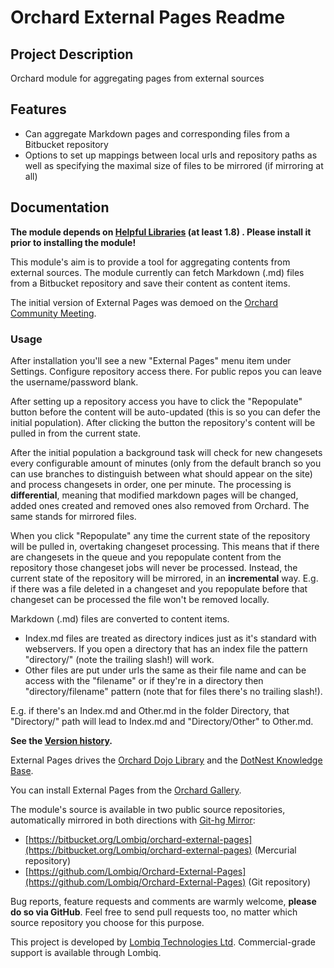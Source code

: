 # Orchard External Pages Readme



## Project Description

Orchard module for aggregating pages from external sources


## Features

- Can aggregate Markdown pages and corresponding files from a Bitbucket repository
- Options to set up mappings between local urls and repository paths as well as specifying the maximal size of files to be mirrored (if mirroring at all)


## Documentation

**The module depends on [Helpful Libraries](https://gallery.orchardproject.net/List/Modules/Orchard.Module.Piedone.HelpfulLibraries) (at least 1.8) . Please install it prior to installing the module!**

This module's aim is to provide a tool for aggregating contents from external sources. The module currently can fetch Markdown (.md) files from a Bitbucket repository and save their content as content items.

The initial version of External Pages was demoed on the [Orchard Community Meeting](http://youtu.be/iwXWpkr_rdk?t=47m55s).

### Usage

After installation you'll see a new "External Pages" menu item under Settings. Configure repository access there. For public repos you can leave the username/password blank.

After setting up a repository access you have to click the "Repopulate" button before the content will be auto-updated (this is so you can defer the initial population). After clicking the button the repository's content will be pulled in from the current state.

After the initial population a background task will check for new changesets every configurable amount of minutes (only from the default branch so you can use branches to distinguish between what should appear on the site) and process changesets in order, one per minute. The processing is **differential**, meaning that modified markdown pages will be changed, added ones created and removed ones also removed from Orchard. The same stands for mirrored files.

When you click "Repopulate" any time the current state of the repository will be pulled in, overtaking changeset processing. This means that if there are changesets in the queue and you repopulate content from the repository those changeset jobs will never be processed. Instead, the current state of the repository will be mirrored, in an **incremental** way. E.g. if there was a file deleted in a changeset and you repopulate before that changeset can be processed the file won't be removed locally.

Markdown (.md) files are converted to content items.

- Index.md files are treated as directory indices just as it's standard with webservers. If you open a directory that has an index file the pattern "directory/" (note the trailing slash!) will work.
- Other files are put under urls the same as their file name and can be access with the "filename" or if they're in a directory then "directory/filename" pattern (note that for files there's no trailing slash!).

E.g. if there's an Index.md and Other.md in the folder Directory, that "Directory/" path will lead to Index.md and "Directory/Other" to Other.md.

**See the [Version history](Docs/VersionHistory.md).**

External Pages drives the [Orchard Dojo Library](http://orcharddojo.net/orchard-resources/Library/) and the [DotNest Knowledge Base](http://dotnest.com/knowledge-base/).

You can install External Pages from the [Orchard Gallery](https://gallery.orchardproject.net/List/Modules/Orchard.Module.OrchardHUN.ExternalPages).

The module's source is available in two public source repositories, automatically mirrored in both directions with [Git-hg Mirror](https://githgmirror.com):

- [https://bitbucket.org/Lombiq/orchard-external-pages](https://bitbucket.org/Lombiq/orchard-external-pages) (Mercurial repository)
- [https://github.com/Lombiq/Orchard-External-Pages](https://github.com/Lombiq/Orchard-External-Pages) (Git repository)

Bug reports, feature requests and comments are warmly welcome, **please do so via GitHub**.
Feel free to send pull requests too, no matter which source repository you choose for this purpose.

This project is developed by [Lombiq Technologies Ltd](http://lombiq.com/). Commercial-grade support is available through Lombiq.
